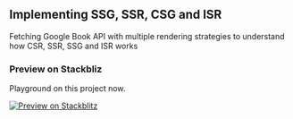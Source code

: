 ## Implementing SSG, SSR, CSG and ISR

Fetching Google Book API with multiple rendering strategies to understand how CSR, SSR, SSG and ISR works

### Preview on Stackbliz

Playground on this project now.

[![Preview on Stackblitz](https://astro.new/open-in-stackblitz.svg)](https://stackblitz.com/github/augustoedt123/nextjs-fetching-strategies?file=README.md&on=stackblitz)

